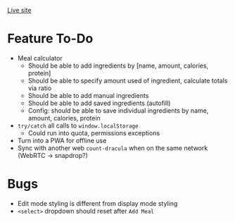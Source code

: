 [Live site](https://count-dracula.netlify.app)

# Feature To-Do
- Meal calculator
  - Should be able to add ingredients by [name, amount, calories, protein]
  - Should be able to specify amount used of ingredient, calculate totals via ratio
  - Should be able to add manual ingredients
  - Should be able to add saved ingredients (autofill)
  - Config: should be able to save individual ingredients by name, amount, calories, protein
- `try/catch` all calls to `window.localStorage`
  - Could run into quota, permissions exceptions
- Turn into a PWA for offline use
- Sync with another web `count-dracula` when on the same network (WebRTC -> snapdrop?)

# Bugs
- Edit mode styling is different from display mode styling
- `<select>` dropdown should reset after `Add Meal`
